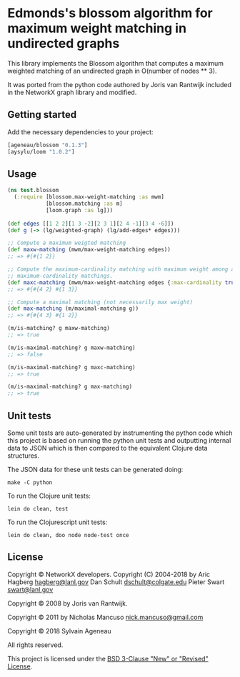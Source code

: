 # Edmonds's blossom algorithm for maximum weight matching in undirected graphs

This library implements the Blossom algorithm that computes a maximum weighted matching of an undirected graph in O(number of nodes ** 3).

It was ported from the python code authored by Joris van Rantwijk included in the NetworkX graph library and modified.

## Getting started

Add the necessary dependencies to your project:

```clojure
[ageneau/blossom "0.1.3"]
[aysylu/loom "1.0.2"]
```

## Usage


```clojure
(ns test.blossom
  (:require [blossom.max-weight-matching :as mwm]
            [blossom.matching :as m]
            [loom.graph :as lg]))
 
(def edges [[1 2 2][1 3 -2][2 3 1][2 4 -1][3 4 -6]])
(def g (-> (lg/weighted-graph) (lg/add-edges* edges)))

;; Compute a maximum weigted matching
(def maxw-matching (mwm/max-weight-matching edges))
;; => #{#{1 2}}

;; Compute the maximum-cardinality matching with maximum weight among all
;; maximum-cardinality matchings.
(def maxc-matching (mwm/max-weight-matching edges {:max-cardinality true}))
;; => #{#{4 2} #{1 3}}

;; Compute a maximal matching (not necessarily max weight)
(def max-matching (m/maximal-matching g))
;; => #{#{4 3} #{1 2}}

(m/is-matching? g maxw-matching)
;; => true

(m/is-maximal-matching? g maxw-matching)
;; => false

(m/is-maximal-matching? g maxc-matching)
;; => true

(m/is-maximal-matching? g max-matching)
;; => true


```

## Unit tests

Some unit tests are auto-generated by instrumenting the python code which this project is based on running the python unit tests and outputting internal data to JSON which is then compared to the equivalent Clojure data structures.

The JSON data for these unit tests can be generated doing:

```
make -C python
```

To run the Clojure unit tests:

```
lein do clean, test
```

To run the Clojurescript unit tests:

```
lein do clean, doo node node-test once
```


## License

Copyright &copy; NetworkX developers.
Copyright (C) 2004-2018 by
    Aric Hagberg <hagberg@lanl.gov>
    Dan Schult <dschult@colgate.edu>
    Pieter Swart <swart@lanl.gov>

Copyright &copy; 2008 by
    Joris van Rantwijk.

Copyright &copy; 2011 by
    Nicholas Mancuso <nick.mancuso@gmail.com>

Copyright &copy; 2018 Sylvain Ageneau

All rights reserved.

This project is licensed under the [BSD 3-Clause "New" or "Revised" License][license].

[license]: https://opensource.org/licenses/BSD-3-Clause
